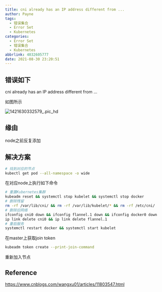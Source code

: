 ```yaml
---
title: cni already has an IP address different from ...
author: Payne
tags:
  - 错误集合
  - Error Set
  - Kubernetes
categories:
  - Error Set
  - 错误集合
  - Kubernetes
abbrlink: 4032605777
date: 2021-08-30 23:20:51
---
```

## 错误如下

cni already has an IP address different from ...

如图所示

![1421630332579_.pic_hd](https://tva1.sinaimg.cn/large/008i3skNgy1gtz8c50ce1j627w0mex5w02.jpg)

## 缘由

node之前反复添加

## 解决方案

```bash
# 找到对应的节点
kubectl get pod --all-namespace -o wide
```

在对应node上执行如下命令

```bash
# 重置Kubernetes集群
kubeadm reset && systemctl stop kubelet && systemctl stop docker
# 删除残留
rm -rf /var/lib/cni/ && rm -rf /var/lib/kubelet/* && rm -rf /etc/cni/
# 删除旧网络
ifconfig cni0 down && ifconfig flannel.1 down && ifconfig docker0 down 
ip link delete cni0 && ip link delete flannel.1
# 重启服务
systemctl restart docker && systemctl start kubelet
```

在master上获取join token

```bash
kubeadm token create --print-join-command
```

重新加入节点



## Reference

https://www.cnblogs.com/wangxu01/articles/11803547.html

